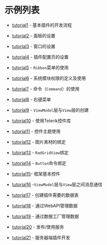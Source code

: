 # 示例列表

* [tutorial1](https://github.com/bstar5/BSTAR-Samples/tree/master/samples/tutorial1) - 基本插件的开发流程

* [tutorial2](https://github.com/bstar5/BSTAR-Samples/tree/master/samples/tutorial2) - 面板的设置

* [tutorial3](https://github.com/bstar5/BSTAR-Samples/tree/master/samples/tutorial3) - 窗口的设置

* [tutorial4](https://github.com/bstar5/BSTAR-Samples/tree/master/samples/tutorial4) - 插件配置页的设置

* [tutorial5](https://github.com/bstar5/BSTAR-Samples/tree/master/samples/tutorial5) - `Ribbon`菜单的使用

* [tutorial6](https://github.com/bstar5/BSTAR-Samples/tree/master/samples/tutorial6) - 系统模块权限的定义及使用

* [tutorial7](https://github.com/bstar5/BSTAR-Samples/tree/master/samples/tutorial7) - 命令（`Command`）的使用

* [tutorial8](https://github.com/bstar5/BSTAR-Samples/tree/master/samples/tutorial8) - 右键菜单

* [tutorial9](https://github.com/bstar5/BSTAR-Samples/tree/master/samples/tutorial9) - `ViewModel`层与`View`层的创建

* [tutorial10](https://github.com/bstar5/BSTAR-Samples/tree/master/samples/tutorial10) - 使用Telerik控件库

* [tutorial11](https://github.com/bstar5/BSTAR-Samples/tree/master/samples/tutorial11) - 控件主题使用

* [tutorial12](https://github.com/bstar5/BSTAR-Samples/tree/master/samples/tutorial12) - 图片素材的绑定

* [tutorial13](https://github.com/bstar5/BSTAR-Samples/tree/master/samples/tutorial13) - `RadGridView`绑定

* [tutorial14](https://github.com/bstar5/BSTAR-Samples/tree/master/samples/tutorial14) - `Button`命令绑定

* [tutorial15](https://github.com/bstar5/BSTAR-Samples/tree/master/samples/tutorial15)- 框架基本控件

* [tutorial16](https://github.com/bstar5/BSTAR-Samples/tree/master/samples/tutorial16) -`ViewModel`层与`View`层之间消息通信

* [tutorial17](https://github.com/bstar5/BSTAR-Samples/tree/master/samples/tutorial17) - 创建插件需要的数据表

* [tutorial18](https://github.com/bstar5/BSTAR-Samples/tree/master/samples/tutorial18) - 通过WebAPI管理数据

* [tutorial19](https://github.com/bstar5/BSTAR-Samples/tree/master/samples/tutorial19) - 通过数据工厂管理数据

* [tutorial20](https://github.com/bstar5/BSTAR-Samples/tree/master/samples/tutorial20) - 发布/使用服务

* [tutorial21](https://github.com/bstar5/BSTAR-Samples/tree/master/samples/tutorial21) - 服务器端插件开发
